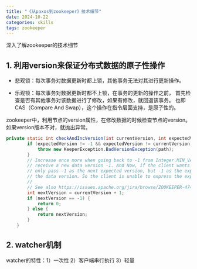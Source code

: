 ```yaml
---
title: "《从paxos到zookeeper》技术细节"
date: 2024-10-22
categories: skills
tags: zookeeper
---
```


深入了解zookeeper的技术细节

## 1. 利用version来保证分布式数据的原子性操作

- 悲观锁：每次事务对数据更新时都上锁，其他事务无法对其进行更新操作。

- 乐观锁：每次事务对数据更新时都不上锁，在事务的更新的操作之前，
首先检查是否有其他事务对该数据进行了修改，如果有修改，就回退该事务。
也即CAS（Compare And Swap），这个操作在指令层面支持，是原子性的。

zookeeper中，利用节点的version属性，在修改数据的时候检查节点的version。
如果version版本不对，就抛出异常。

```Java
private static int checkAndIncVersion(int currentVersion, int expectedVersion, String path) throws KeeperException.BadVersionException {
        if (expectedVersion != -1 && expectedVersion != currentVersion) {
            throw new KeeperException.BadVersionException(path);
        }
        // Increase once more when going back to -1 from Integer.MIN_VALUE. Otherwise, the client will
        // receive a new data version -1. And Now, if the client wants to check the data version, it can
        // only pass -1 as the next expected version, but -1 as the expected version means do not check
        // the data version. So the client is unable to express the expected manner.
        //
        // See also https://issues.apache.org/jira/browse/ZOOKEEPER-4743.
        int nextVersion = currentVersion + 1;
        if (nextVersion == -1) {
            return 0;
        } else {
            return nextVersion;
        }
    }
```

## 2. watcher机制

watcher的特性：1）一次性 2）客户端串行执行 3）轻量
